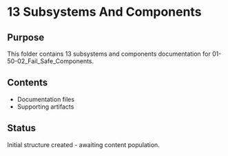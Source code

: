 # 13 Subsystems And Components

## Purpose
This folder contains 13 subsystems and components documentation for 01-50-02_Fail_Safe_Components.

## Contents
- Documentation files
- Supporting artifacts

## Status
Initial structure created - awaiting content population.
